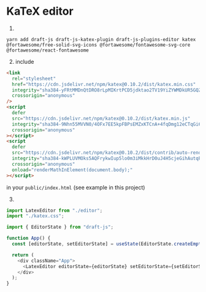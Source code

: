 # KaTeX editor

1.

`yarn add draft-js draft-js-katex-plugin draft-js-plugins-editor katex @fortawesome/free-solid-svg-icons @fortawesome/fontawesome-svg-core @fortawesome/react-fontawesome`

2. include

```html
<link
  rel="stylesheet"
  href="https://cdn.jsdelivr.net/npm/katex@0.10.2/dist/katex.min.css"
  integrity="sha384-yFRtMMDnQtDRO8rLpMIKrtPCD5jdktao2TV19YiZYWMDkUR5GQZR/NOVTdquEx1j"
  crossorigin="anonymous"
/>
<script
  defer
  src="https://cdn.jsdelivr.net/npm/katex@0.10.2/dist/katex.min.js"
  integrity="sha384-9Nhn55MVVN0/4OFx7EE5kpFBPsEMZxKTCnA+4fqDmg12eCTqGi6+BB2LjY8brQxJ"
  crossorigin="anonymous"
></script>
<script
  defer
  src="https://cdn.jsdelivr.net/npm/katex@0.10.2/dist/contrib/auto-render.min.js"
  integrity="sha384-kWPLUVMOks5AQFrykwIup5lo0m3iMkkHrD0uJ4H5cjeGihAutqP0yW0J6dpFiVkI"
  crossorigin="anonymous"
  onload="renderMathInElement(document.body);"
></script>
```

in your `public/index.html` (see example in this project)

3.

```js
import LatexEditor from "./editor";
import "./katex.css";

import { EditorState } from "draft-js";

function App() {
  const [editorState, setEditorState] = useState(EditorState.createEmpty());

  return (
    <div className="App">
      <LatexEditor editorState={editorState} setEditorState={setEditorState} />
    </div>
  );
}
```
